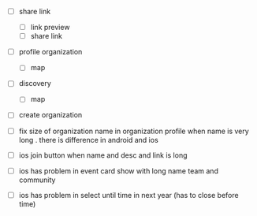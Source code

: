 - [ ] share link
	- [ ] link preview
	- [ ] share link
- [ ] profile organization
	- [ ] map
- [ ] discovery
	- [ ] map
- [ ] create organization
- [ ] fix size of organization name  in organization profile when name is very long . there is difference in android and ios
- [ ] ios join button  when name and desc and link is long
- [ ] ios has problem in event card show with long name team and community
- [ ] ios has problem in select until time in next year (has to close before time)

